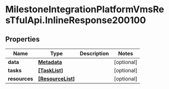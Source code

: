 # MilestoneIntegrationPlatformVmsResTfulApi.InlineResponse200100

## Properties
Name | Type | Description | Notes
------------ | ------------- | ------------- | -------------
**data** | [**Metadata**](Metadata.md) |  | [optional] 
**tasks** | [**[TaskList]**](TaskList.md) |  | [optional] 
**resources** | [**[ResourceList]**](ResourceList.md) |  | [optional] 
